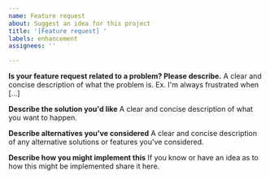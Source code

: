 ```yaml
---
name: Feature request
about: Suggest an idea for this project
title: '[Feature request] '
labels: enhancement
assignees: ''

---
```


**Is your feature request related to a problem? Please describe.**
A clear and concise description of what the problem is. Ex. I'm always frustrated when [...]

**Describe the solution you'd like**
A clear and concise description of what you want to happen.

**Describe alternatives you've considered**
A clear and concise description of any alternative solutions or features you've considered.

**Describe how you might implement this**
If you know or have an idea as to how this might be implemented share it here.
